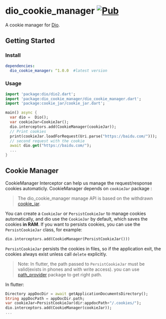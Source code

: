 # dio_cookie_manager [![Pub](https://img.shields.io/pub/v/dio_cookie_manager.svg?style=flat-square)](https://pub.dartlang.org/packages/dio_cookie_manager)

A  cookie manager for [Dio](https://github.com/flutterchina/dio). 

## Getting Started

### Install

```yaml
dependencies:
  dio_cookie_manager: ^1.0.0  #latest version
```

### Usage

```dart
import 'package:dio/dio2.dart';
import 'package:dio_cookie_manager/dio_cookie_manager.dart';
import 'package:cookie_jar/cookie_jar.dart';

main() async {
  var dio =  Dio();
  var cookieJar=CookieJar();
  dio.interceptors.add(CookieManager(cookieJar));
  // Print cookies
  print(cookieJar.loadForRequest(Uri.parse("https://baidu.com/")));
  // second request with the cookie
  await dio.get("https://baidu.com/");
  ... 
}
```

## Cookie Manager

CookieManager Interceptor can help us manage the request/response cookies automaticly. CookieManager depends on `cookieJar` package :

> The dio_cookie_manager  manage API is based on the withdrawn [cookie_jar](https://github.com/flutterchina/cookie_jar).

You can create a `CookieJar` or `PersistCookieJar` to manage cookies automatically, and dio use the `CookieJar` by default, which saves the cookies **in RAM**. If you want to persists cookies, you can use the `PersistCookieJar` class, for example:

```dart
dio.interceptors.add(CookieManager(PersistCookieJar()))
```

`PersistCookieJar` persists the cookies in files, so if the application exit, the cookies always exist unless call `delete` explicitly.

> Note: In flutter, the path passed to `PersistCookieJar` must be valid(exists in phones and with write access). you can use [path_provider](https://pub.dartlang.org/packages/path_provider) package to get right path.

In flutter: 

```dart
Directory appDocDir = await getApplicationDocumentsDirectory();
String appDocPath = appDocDir.path;
var cookieJar=PersistCookieJar(dir:appdocPath+"/.cookies/");
dio.interceptors.add(CookieManager(cookieJar));
...
```
